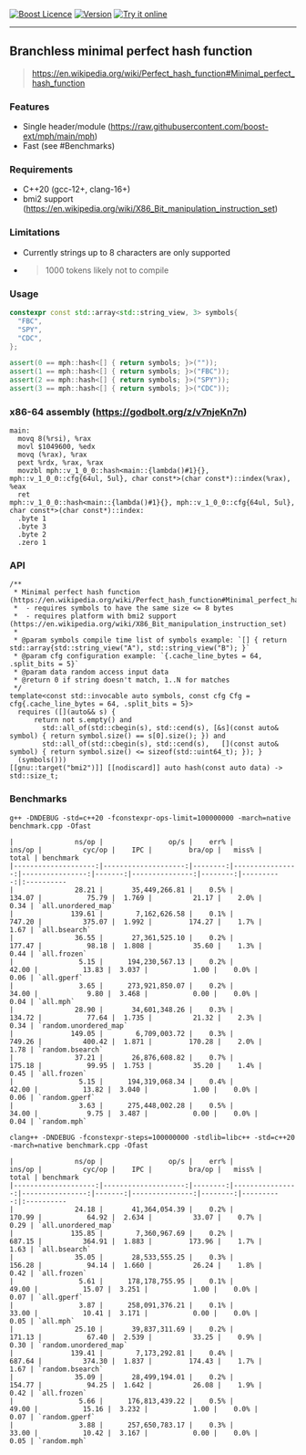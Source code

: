 <a href="http://www.boost.org/LICENSE_1_0.txt" target="_blank">![Boost Licence](http://img.shields.io/badge/license-boost-blue.svg)</a>
<a href="https://github.com/boost-ext/mph/releases" target="_blank">![Version](https://badge.fury.io/gh/boost-ext%2Fmph.svg)</a>
<a href="https://godbolt.org/z/v7njeKn7n">![Try it online](https://img.shields.io/badge/try%20it-online-blue.svg)</a>

---------------------------------------

## Branchless minimal perfect hash function

> https://en.wikipedia.org/wiki/Perfect_hash_function#Minimal_perfect_hash_function

### Features

- Single header/module (https://raw.githubusercontent.com/boost-ext/mph/main/mph)
- Fast (see #Benchmarks)

### Requirements

- C++20 (gcc-12+, clang-16+)
- bmi2 support (https://en.wikipedia.org/wiki/X86_Bit_manipulation_instruction_set)

### Limitations

- Currently strings up to 8 characters are only supported
- > 1000 tokens likely not to compile

### Usage

```cpp
constexpr const std::array<std::string_view, 3> symbols{
  "FBC",
  "SPY",
  "CDC",
};

assert(0 == mph::hash<[] { return symbols; }>(""));
assert(1 == mph::hash<[] { return symbols; }>("FBC"));
assert(2 == mph::hash<[] { return symbols; }>("SPY"));
assert(3 == mph::hash<[] { return symbols; }>("CDC"));
```

### x86-64 assembly (https://godbolt.org/z/v7njeKn7n)

```
main:
  movq 8(%rsi), %rax
  movl $1049600, %edx
  movq (%rax), %rax
  pext %rdx, %rax, %rax
  movzbl mph::v_1_0_0::hash<main::{lambda()#1}{}, mph::v_1_0_0::cfg{64ul, 5ul}, char const*>(char const*)::index(%rax), %eax
  ret
mph::v_1_0_0::hash<main::{lambda()#1}{}, mph::v_1_0_0::cfg{64ul, 5ul}, char const*>(char const*)::index:
  .byte 1
  .byte 3
  .byte 2
  .zero 1
```

### API

```
/**
 * Minimal perfect hash function (https://en.wikipedia.org/wiki/Perfect_hash_function#Minimal_perfect_hash_function)
 *  - requires symbols to have the same size <= 8 bytes
 *  - requires platform with bmi2 support (https://en.wikipedia.org/wiki/X86_Bit_manipulation_instruction_set)
 *
 * @param symbols compile time list of symbols example: `[] { return std::array{std::string_view("A"), std::string_view("B"); }`
 * @param cfg configuration example: `{.cache_line_bytes = 64, .split_bits = 5}`
 * @param data random access input data
 * @return 0 if string doesn't match, 1..N for matches
 */
template<const std::invocable auto symbols, const cfg Cfg = cfg{.cache_line_bytes = 64, .split_bits = 5}>
  requires ([](auto&& s) {
      return not s.empty() and
        std::all_of(std::cbegin(s), std::cend(s), [&s](const auto& symbol) { return symbol.size() == s[0].size(); }) and
        std::all_of(std::cbegin(s), std::cend(s),   [](const auto& symbol) { return symbol.size() <= sizeof(std::uint64_t); }); }
  (symbols()))
[[gnu::target("bmi2")]] [[nodiscard]] auto hash(const auto data) -> std::size_t;
```

### Benchmarks

```
g++ -DNDEBUG -std=c++20 -fconstexpr-ops-limit=100000000 -march=native benchmark.cpp -Ofast

|               ns/op |                op/s |    err% |          ins/op |          cyc/op |    IPC |         bra/op |   miss% |     total | benchmark
|--------------------:|--------------------:|--------:|----------------:|----------------:|-------:|---------------:|--------:|----------:|:----------
|               28.21 |       35,449,266.81 |    0.5% |          134.07 |           75.79 |  1.769 |          21.17 |    2.0% |      0.34 | `all.unordered_map`
|              139.61 |        7,162,626.58 |    0.1% |          747.20 |          375.07 |  1.992 |         174.27 |    1.7% |      1.67 | `all.bsearch`
|               36.55 |       27,361,525.10 |    0.2% |          177.47 |           98.18 |  1.808 |          35.60 |    1.3% |      0.44 | `all.frozen`
|                5.15 |      194,230,567.13 |    0.2% |           42.00 |           13.83 |  3.037 |           1.00 |    0.0% |      0.06 | `all.gperf`
|                3.65 |      273,921,850.07 |    0.2% |           34.00 |            9.80 |  3.468 |           0.00 |    0.0% |      0.04 | `all.mph`
|               28.90 |       34,601,348.26 |    0.3% |          134.72 |           77.64 |  1.735 |          21.32 |    2.3% |      0.34 | `random.unordered_map`
|              149.05 |        6,709,003.72 |    0.3% |          749.26 |          400.42 |  1.871 |         170.28 |    2.0% |      1.78 | `random.bsearch`
|               37.21 |       26,876,608.82 |    0.7% |          175.18 |           99.95 |  1.753 |          35.20 |    1.4% |      0.45 | `all.frozen`
|                5.15 |      194,319,068.34 |    0.4% |           42.00 |           13.82 |  3.040 |           1.00 |    0.0% |      0.06 | `random.gperf`
|                3.63 |      275,448,002.28 |    0.5% |           34.00 |            9.75 |  3.487 |           0.00 |    0.0% |      0.04 | `random.mph`
```

```
clang++ -DNDEBUG -fconstexpr-steps=100000000 -stdlib=libc++ -std=c++20 -march=native benchmark.cpp -Ofast

|               ns/op |                op/s |    err% |          ins/op |          cyc/op |    IPC |         bra/op |   miss% |     total | benchmark
|--------------------:|--------------------:|--------:|----------------:|----------------:|-------:|---------------:|--------:|----------:|:----------
|               24.18 |       41,364,054.39 |    0.2% |          170.99 |           64.92 |  2.634 |          33.07 |    0.7% |      0.29 | `all.unordered_map`
|              135.85 |        7,360,967.69 |    0.2% |          687.15 |          364.91 |  1.883 |         173.96 |    1.7% |      1.63 | `all.bsearch`
|               35.05 |       28,533,555.25 |    0.3% |          156.28 |           94.14 |  1.660 |          26.24 |    1.8% |      0.42 | `all.frozen`
|                5.61 |      178,178,755.95 |    0.1% |           49.00 |           15.07 |  3.251 |           1.00 |    0.0% |      0.07 | `all.gperf`
|                3.87 |      258,091,376.21 |    0.1% |           33.00 |           10.41 |  3.171 |           0.00 |    0.0% |      0.05 | `all.mph`
|               25.10 |       39,837,311.69 |    0.2% |          171.13 |           67.40 |  2.539 |          33.25 |    0.9% |      0.30 | `random.unordered_map`
|              139.41 |        7,173,292.81 |    0.4% |          687.64 |          374.30 |  1.837 |         174.43 |    1.7% |      1.67 | `random.bsearch`
|               35.09 |       28,499,194.01 |    0.2% |          154.77 |           94.25 |  1.642 |          26.08 |    1.9% |      0.42 | `all.frozen`
|                5.66 |      176,813,439.22 |    0.5% |           49.00 |           15.16 |  3.232 |           1.00 |    0.0% |      0.07 | `random.gperf`
|                3.88 |      257,650,783.17 |    0.3% |           33.00 |           10.42 |  3.167 |           0.00 |    0.0% |      0.05 | `random.mph`
```
